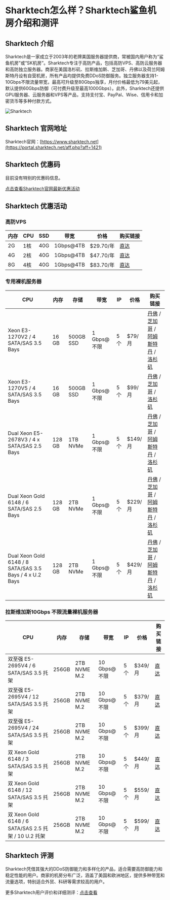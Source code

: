 # Sharktech怎么样？Sharktech鲨鱼机房介绍和测评

## Sharktech 介绍

Sharktech是一家成立于2003年的老牌美国服务器提供商，常被国内用户称为“鲨鱼机房”或“SK机房”。Sharktech专注于高防产品，包括高防VPS、高防云服务器和高防独立服务器。商家在美国洛杉矶、拉斯维加斯、芝加哥、丹佛以及荷兰阿姆斯特丹设有自营机房，所有产品均提供免费DDoS防御服务。独立服务器支持1-10Gbps不限流量带宽，最高可升级至80Gbps独享，月付价格最低为79美元起，默认提供60Gbps防御（可付费升级至最高1000Gbps）。此外，Sharktech还提供GPU服务器、云服务器和VPS等产品，支持支付宝、PayPal、Wise、信用卡和加密货币等多种付款方式。

![Sharktech](https://github.com/user-attachments/assets/b3294e66-ea73-4968-bcd7-91fc1fda953f)

## Sharktech 官网地址

Sharktech官网：[https://www.sharktech.net](https://portal.sharktech.net/aff.php?aff=1421)

## Sharktech 优惠码

目前没有特别的优惠码信息。

[点击查看Sharktech官网最新优惠活动](https://portal.sharktech.net/aff.php?aff=1421)

## Sharktech 优惠活动

### 高防VPS

| 内存 | CPU  | SSD  | 带宽         | 价格       | 购买链接                                                                                                                                  |
|------|------|------|--------------|------------|-------------------------------------------------------------------------------------------------------------------------------------------|
| 2G   | 1核  | 40G  | 1Gbps@4TB    | $29.70/年  | [直达](https://secure.sharktech.net/helpdesk/aff.php?aff=1421&pid=590&carttpl=cloud_cart_V2&configoption[1582]=10775&configoption[1579]=1&configoption[1576]=2&billingcycle=monthly)  |
| 4G   | 2核  | 40G  | 1Gbps@4TB    | $47.70/年  | [直达](https://secure.sharktech.net/helpdesk/aff.php?aff=1421&pid=590&carttpl=cloud_cart_V2&configoption[1582]=10776&configoption[1579]=2&configoption[1576]=4&billingcycle=monthly)  |
| 8G   | 4核  | 40G  | 1Gbps@4TB    | $83.70/年  | [直达](https://secure.sharktech.net/helpdesk/aff.php?aff=1421&pid=590&carttpl=cloud_cart_V2&configoption[1582]=10777&configoption[1579]=4&configoption[1576]=8&billingcycle=monthly)  |

### 专用裸机服务器

| CPU                                   | 内存    | 存储       | 带宽         | IP   | 价格    | 购买链接                                                                                                      |
|---------------------------------------|---------|------------|--------------|------|---------|----------------------------------------------------------------------------------------------------------------|
| Xeon E3-1270V2 / 4 SATA/SAS 3.5 Bays  | 16 GB   | 500GB SSD  | 1 Gbps@不限  | 5个  | $79/月  | [丹佛](https://secure.sharktech.net/helpdesk/aff.php?aff=1421&pid=580) / [芝加哥](https://secure.sharktech.net/helpdesk/aff.php?aff=1421&pid=576) / [阿姆斯特丹](https://secure.sharktech.net/helpdesk/aff.php?aff=1421&pid=571) / [洛杉矶](https://secure.sharktech.net/helpdesk/aff.php?aff=1421&pid=584) |
| Xeon E3-1270V5 / 4 SATA/SAS 3.5 Bays  | 16 GB   | 500GB SSD  | 1 Gbps@不限  | 5个  | $99/月  | [丹佛](https://secure.sharktech.net/helpdesk/aff.php?aff=1421&pid=581) / [芝加哥](https://secure.sharktech.net/helpdesk/aff.php?aff=1421&pid=577) / [洛杉矶](https://secure.sharktech.net/helpdesk/aff.php?aff=1421&pid=585)                                  |
| Dual Xeon E5-2678V3 / 4 x SATA/SAS 2.5 Bays | 128 GB  | 1TB NVMe   | 1 Gbps@不限  | 5个  | $149/月 | [丹佛](https://secure.sharktech.net/helpdesk/aff.php?aff=1421&pid=597) / [芝加哥](https://secure.sharktech.net/helpdesk/aff.php?aff=1421&pid=598) / [阿姆斯特丹](https://secure.sharktech.net/helpdesk/aff.php?aff=1421&pid=599) / [洛杉矶](https://secure.sharktech.net/helpdesk/aff.php?aff=1421&pid=596) |
| Dual Xeon Gold 6148 / 6 SATA/SAS 2.5 Bays  | 128 GB  | 2TB NVMe   | 1 Gbps@不限  | 5个  | $229/月 | [丹佛](https://secure.sharktech.net/helpdesk/aff.php?aff=1421&pid=638) / [芝加哥](https://secure.sharktech.net/helpdesk/aff.php?aff=1421&pid=637) / [阿姆斯特丹](https://secure.sharktech.net/helpdesk/aff.php?aff=1421&pid=639) / [洛杉矶](https://secure.sharktech.net/helpdesk/aff.php?aff=1421&pid=636) |
| Dual Xeon Gold 6148 / 8 SATA/SAS 3.5 Bays / 4 x U.2 Bays | 128 GB  | 2TB NVMe   | 1 Gbps@不限  | 5个  | $429/月 | [丹佛](https://secure.sharktech.net/helpdesk/aff.php?aff=1421&pid=665) / [芝加哥](https://secure.sharktech.net/helpdesk/aff.php?aff=1421&pid=666) / [阿姆斯特丹](https://secure.sharktech.net/helpdesk/aff.php?aff=1421&pid=667) / [洛杉矶](https://secure.sharktech.net/helpdesk/aff.php?aff=1421&pid=664) |

### 拉斯维加斯10Gbps 不限流量裸机服务器

| CPU                                   | 内存    | 存储       | 带宽         | IP   | 价格    | 购买链接                                                                                                      |
|---------------------------------------|---------|------------|--------------|------|---------|----------------------------------------------------------------------------------------------------------------|
| 双至强 E5-2695V4 / 6 SATA/SAS 3.5 托架 | 256GB   | 2TB NVME M.2 | 10 Gbps@不限  | 5个   | $349/月  | [直达](https://secure.sharktech.net/helpdesk/aff.php?aff=1421&pid=700)                                          |
| 双至强 E5-2695V4 / 12 SATA/SAS 3.5 托架 | 256GB   | 2TB NVME M.2 | 10 Gbps@不限  | 5个   | $379/月  | [直达](https://secure.sharktech.net/helpdesk/aff.php?aff=1421&pid=702)                                          |
| 双至强 E5-2695V4 / 24 SATA/SAS 3.5 托架 | 256GB   | 2TB NVME M.2 | 10 Gbps@不限  | 5个   | $399/月  | [直达](https://secure.sharktech.net/helpdesk/aff.php?aff=1421&pid=701)                                          |
| 双 Xeon Gold 6148 / 3 SATA/SAS 3.5 托架 | 256GB   | 2TB NVME M.2 | 10 Gbps@不限  | 5个   | $449/月  | [直达](https://secure.sharktech.net/helpdesk/aff.php?aff=1421&pid=704)                                          |
| 双 Xeon Gold 6148 / 12 SATA/SAS 3.5 托架 | 256GB   | 2TB NVME M.2 | 10 Gbps@不限  | 5个   | $559/月  | [直达](https://secure.sharktech.net/helpdesk/aff.php?aff=1421&pid=703)                                          |
| 双 Xeon Gold 6148 / 6 SATA/SAS 2.5 托架 / 10 U.2 托架 | 256GB   | 2TB NVME M.2 | 10 Gbps@不限  | 5个   | $599/月  | [直达](https://secure.sharktech.net/helpdesk/aff.php?aff=1421&pid=705)                                          |

## Sharktech 评测

Sharktech凭借其强大的DDoS防御能力和多样化的产品，适合需要高防御能力和稳定性能的用户。商家的机房分布广泛，涵盖了美国和欧洲地区，提供多种带宽和流量选项，特别适合外贸、科研等需求较高的用户。

更多Sharktech用户评价和详细测评：[点击查看](https://portal.sharktech.net/aff.php?aff=1421)
